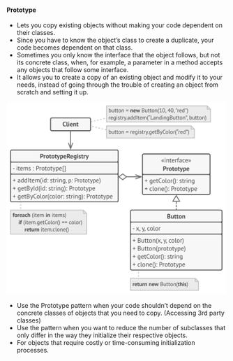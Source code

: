 #### Prototype

- Lets you copy existing objects without making your code dependent on their classes.
- Since you have to know the object’s class to create a duplicate, your code becomes dependent on that class.
- Sometimes you only know the interface that the object follows, but not its concrete class, when, for example, a parameter in a method accepts any objects that follow some interface.
- It allows you to create a copy of an existing object and modify it to your needs, instead of going through the trouble of creating an object from scratch and setting it up.

![structure-prototype-cache-2x.png](../../../../../diagrams/structure-prototype-cache-2x.png)


- Use the Prototype pattern when your code shouldn’t depend on the concrete classes of objects that you need to copy. (Accessing 3rd party classes)
- Use the pattern when you want to reduce the number of subclasses that only differ in the way they initialize their respective objects.
- For objects that require costly or time-consuming initialization processes.
